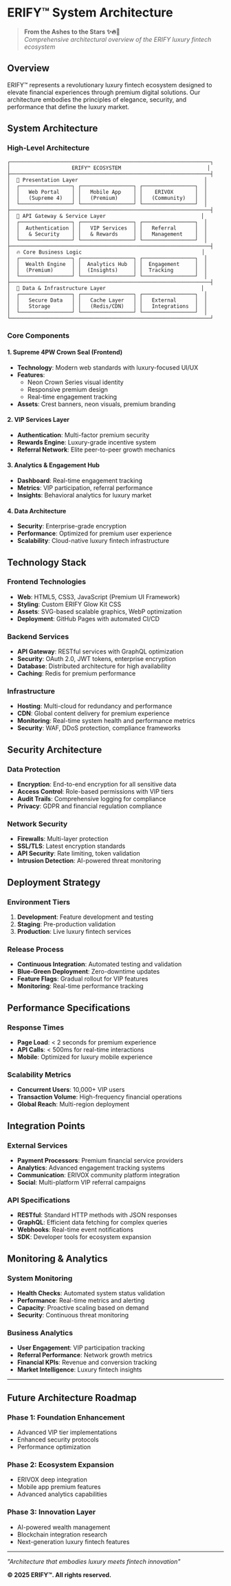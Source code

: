 # ERIFY™ System Architecture

> **From the Ashes to the Stars ✨🔥💎**  
> *Comprehensive architectural overview of the ERIFY luxury fintech ecosystem*

## Overview

ERIFY™ represents a revolutionary luxury fintech ecosystem designed to elevate financial experiences through premium digital solutions. Our architecture embodies the principles of elegance, security, and performance that define the luxury market.

## System Architecture

### High-Level Architecture

```
┌─────────────────────────────────────────────────────────────────┐
│                    ERIFY™ ECOSYSTEM                            │
├─────────────────────────────────────────────────────────────────┤
│  🌟 Presentation Layer                                         │
│  ┌─────────────────┐ ┌─────────────────┐ ┌─────────────────┐  │
│  │   Web Portal    │ │   Mobile App    │ │    ERIVOX       │  │
│  │   (Supreme 4)   │ │   (Premium)     │ │   (Community)   │  │
│  └─────────────────┘ └─────────────────┘ └─────────────────┘  │
├─────────────────────────────────────────────────────────────────┤
│  💎 API Gateway & Service Layer                               │
│  ┌─────────────────┐ ┌─────────────────┐ ┌─────────────────┐  │
│  │  Authentication │ │   VIP Services  │ │   Referral      │  │
│  │   & Security    │ │   & Rewards     │ │   Management    │  │
│  └─────────────────┘ └─────────────────┘ └─────────────────┘  │
├─────────────────────────────────────────────────────────────────┤
│  🔥 Core Business Logic                                       │
│  ┌─────────────────┐ ┌─────────────────┐ ┌─────────────────┐  │
│  │  Wealth Engine  │ │  Analytics Hub  │ │  Engagement     │  │
│  │  (Premium)      │ │  (Insights)     │ │  Tracking       │  │
│  └─────────────────┘ └─────────────────┘ └─────────────────┘  │
├─────────────────────────────────────────────────────────────────┤
│  💼 Data & Infrastructure Layer                               │
│  ┌─────────────────┐ ┌─────────────────┐ ┌─────────────────┐  │
│  │   Secure Data   │ │   Cache Layer   │ │   External      │  │
│  │   Storage       │ │   (Redis/CDN)   │ │   Integrations  │  │
│  └─────────────────┘ └─────────────────┘ └─────────────────┘  │
└─────────────────────────────────────────────────────────────────┘
```

### Core Components

#### 1. **Supreme 4PW Crown Seal (Frontend)**
- **Technology**: Modern web standards with luxury-focused UI/UX
- **Features**: 
  - Neon Crown Series visual identity
  - Responsive premium design
  - Real-time engagement tracking
- **Assets**: Crest banners, neon visuals, premium branding

#### 2. **VIP Services Layer**
- **Authentication**: Multi-factor premium security
- **Rewards Engine**: Luxury-grade incentive system
- **Referral Network**: Elite peer-to-peer growth mechanics

#### 3. **Analytics & Engagement Hub**
- **Dashboard**: Real-time engagement tracking
- **Metrics**: VIP participation, referral performance
- **Insights**: Behavioral analytics for luxury market

#### 4. **Data Architecture**
- **Security**: Enterprise-grade encryption
- **Performance**: Optimized for premium user experience
- **Scalability**: Cloud-native luxury fintech infrastructure

## Technology Stack

### Frontend Technologies
- **Web**: HTML5, CSS3, JavaScript (Premium UI Framework)
- **Styling**: Custom ERIFY Glow Kit CSS
- **Assets**: SVG-based scalable graphics, WebP optimization
- **Deployment**: GitHub Pages with automated CI/CD

### Backend Services
- **API Gateway**: RESTful services with GraphQL optimization
- **Security**: OAuth 2.0, JWT tokens, enterprise encryption
- **Database**: Distributed architecture for high availability
- **Caching**: Redis for premium performance

### Infrastructure
- **Hosting**: Multi-cloud for redundancy and performance
- **CDN**: Global content delivery for premium experience
- **Monitoring**: Real-time system health and performance metrics
- **Security**: WAF, DDoS protection, compliance frameworks

## Security Architecture

### Data Protection
- **Encryption**: End-to-end encryption for all sensitive data
- **Access Control**: Role-based permissions with VIP tiers
- **Audit Trails**: Comprehensive logging for compliance
- **Privacy**: GDPR and financial regulation compliance

### Network Security
- **Firewalls**: Multi-layer protection
- **SSL/TLS**: Latest encryption standards
- **API Security**: Rate limiting, token validation
- **Intrusion Detection**: AI-powered threat monitoring

## Deployment Strategy

### Environment Tiers
1. **Development**: Feature development and testing
2. **Staging**: Pre-production validation
3. **Production**: Live luxury fintech services

### Release Process
- **Continuous Integration**: Automated testing and validation
- **Blue-Green Deployment**: Zero-downtime updates
- **Feature Flags**: Gradual rollout for VIP features
- **Monitoring**: Real-time performance tracking

## Performance Specifications

### Response Times
- **Page Load**: < 2 seconds for premium experience
- **API Calls**: < 500ms for real-time interactions
- **Mobile**: Optimized for luxury mobile experience

### Scalability Metrics
- **Concurrent Users**: 10,000+ VIP users
- **Transaction Volume**: High-frequency financial operations
- **Global Reach**: Multi-region deployment

## Integration Points

### External Services
- **Payment Processors**: Premium financial service providers
- **Analytics**: Advanced engagement tracking systems
- **Communication**: ERIVOX community platform integration
- **Social**: Multi-platform VIP referral campaigns

### API Specifications
- **RESTful**: Standard HTTP methods with JSON responses
- **GraphQL**: Efficient data fetching for complex queries
- **Webhooks**: Real-time event notifications
- **SDK**: Developer tools for ecosystem expansion

## Monitoring & Analytics

### System Monitoring
- **Health Checks**: Automated system status validation
- **Performance**: Real-time metrics and alerting
- **Capacity**: Proactive scaling based on demand
- **Security**: Continuous threat monitoring

### Business Analytics
- **User Engagement**: VIP participation tracking
- **Referral Performance**: Network growth metrics
- **Financial KPIs**: Revenue and conversion tracking
- **Market Intelligence**: Luxury fintech insights

---

## Future Architecture Roadmap

### Phase 1: Foundation Enhancement
- Advanced VIP tier implementations
- Enhanced security protocols
- Performance optimization

### Phase 2: Ecosystem Expansion
- ERIVOX deep integration
- Mobile app premium features
- Advanced analytics capabilities

### Phase 3: Innovation Layer
- AI-powered wealth management
- Blockchain integration research
- Next-generation luxury fintech features

---

*"Architecture that embodies luxury meets fintech innovation"*

**© 2025 ERIFY™. All rights reserved.**